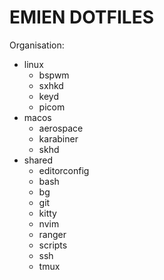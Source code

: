 # EMIEN DOTFILES

Organisation:
- linux
  - bspwm
  - sxhkd
  - keyd
  - picom 
- macos
  - aerospace
  - karabiner
  - skhd
- shared
  - editorconfig
  - bash
  - bg
  - git
  - kitty
  - nvim
  - ranger
  - scripts
  - ssh
  - tmux

